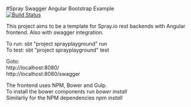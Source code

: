 #Spray Swagger Angular Bootstrap Example  
[![Build Status](https://travis-ci.org/Ciaran0/Spray-Swagger-Angular-Bootstrap-Example.svg?branch=master)](https://travis-ci.org/Ciaran0/Spray-Swagger-Angular-Bootstrap-Example)

This project aims to be a template for Spray.io rest backends with Angular frontend. Also with swagger integration.

To run: sbt "project sprayplayground" run  
To test: sbt "project sprayplayground" test  

Goto:  
http://localhost:8080/  
http://localhost:8080/swagger

The frontend uses NPM, Bower and Gulp.  
To install the bower components run *bower install*  
Similarliy for the NPM dependencies *npm install*
